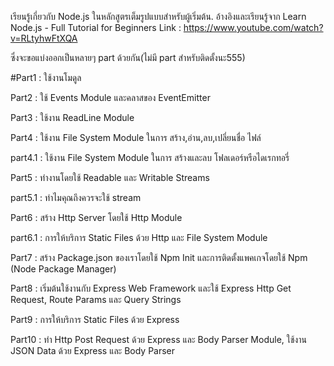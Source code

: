 เรียนรู้เกี่ยวกับ Node.js ในหลักสูตรเต็มรูปแบบสำหรับผู้เริ่มต้น.
อ้างอิงและเรียนรู้จาก Learn Node.js - Full Tutorial for Beginners
                Link : https://www.youtube.com/watch?v=RLtyhwFtXQA 

ซึ่งจะขอแบ่งออกเป็นหลายๆ part ด้วยกัน(ไม่มี part สำหรับติดตั้งนะ555)

#Part1 : 
          ใช้งานโมดูล

Part2 : ใช้ Events Module และคลาสของ EventEmitter

Part3 : ใช้งาน ReadLine Module

Part4 : ใช้งาน File System Module ในการ สร้าง,อ่าน,ลบ,เปลี่ยนชื่อ ไฟล์

part4.1 : ใช้งาน File System Module ในการ สร้างและลบ โฟลเดอร์หรือไดเรกทอรี่
    
Part5 : ทำงานโดยใช้ Readable และ Writable Streams
    
part5.1 : ทำไมคุณถึงควรจะใช้ stream

Part6 : สร้าง Http Server โดยใช้ Http Module

part6.1 : การให้บริการ Static Files ด้วย Http และ File System Module

Part7 : สร้าง Package.json ของเราโดยใช้ Npm Init และการติดตั้งแพคเกจโดยใช้ Npm (Node Package Manager)

Part8 : เริ่มต้นใช้งานกับ Express Web Framework และใช้ Express Http Get Request, Route Params และ Query Strings

Part9 : การให้บริการ Static Files ด้วย Express

Part10 : ทำ Http Post Request ด้วย Express และ Body Parser Module, ใช้งาน JSON Data ด้วย Express และ Body Parser
